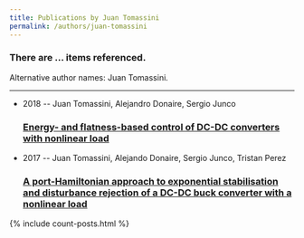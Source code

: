 ```yaml
---
title: Publications by Juan Tomassini
permalink: /authors/juan-tomassini
---
```


<h3 id="number-posts">There are ... items referenced.</h3>
<p id='info-authors'>Alternative author names: Juan Tomassini.</p>
<hr />
<ul class="post-list">
<li><span class='post-meta'>2018 -- Juan Tomassini, Alejandro Donaire, Sergio Junco</span><h3><a class='post-link' href="{{ site.baseurl }}/energy-and-flatness-based-control-of-dc-dc-converters-with-nonlinear-load">Energy- and flatness-based control of DC-DC converters with nonlinear load</a></h3></li>
<li><span class='post-meta'>2017 -- Juan Tomassini, Alejando Donaire, Sergio Junco, Tristan Perez</span><h3><a class='post-link' href="{{ site.baseurl }}/a-port-hamiltonian-approach-to-exponential-stabilisation-and-disturbance-rejection-of-a-dc-dc-buck-converter-with-a-nonlinear-load">A port-Hamiltonian approach to exponential stabilisation and disturbance rejection of a DC-DC buck converter with a nonlinear load</a></h3></li>

</ul>
{% include count-posts.html %}
